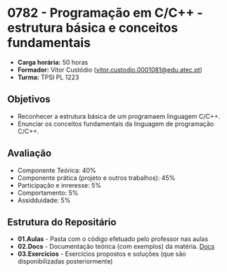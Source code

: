 # 0782 - Programação em C/C++ - estrutura básica e conceitos fundamentais

- **Carga horária:** 50 horas
- **Formador:** Vitor Custódio (vitor.custodio.0001081@edu.atec.pt)
- **Turma:** TPSI PL 1223

## Objetivos

- Reconhecer a estrutura básica de um programaem linguagem C/C++.
- Enunciar os conceitos fundamentais da linguagem de programação C/C++.

## Avaliação

- Componente Teórica: 40%
- Componente prática (projeto e outros trabalhos): 45% 
- Participação e inreresse: 5%
- Comportamento: 5%
- Assidduidade: 5%

## Estrutura do Repositário

- **01.Aulas** - Pasta com o código efetuado pelo professor nas aulas
- **02.Docs** - Documentação teórica (com exemplos) da matéria. [Docs](02.Docs/README.md)
- **03.Exercicios** - Exercícios propostos e soluções (que são disponibilizadas posteriormente)